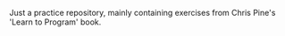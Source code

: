 Just a practice repository, mainly containing exercises from Chris Pine's 'Learn to Program' book. 
